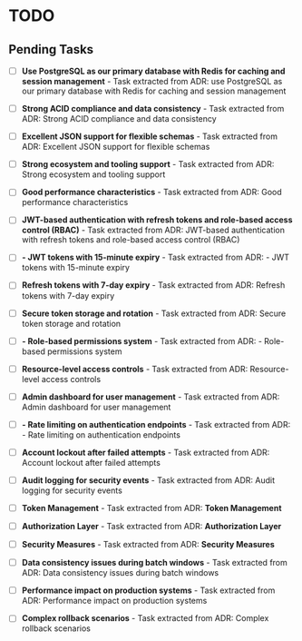 # TODO

## Pending Tasks
- [ ] **Use PostgreSQL as our primary database with Redis for caching and session management** - Task extracted from ADR: use PostgreSQL as our primary database with Redis for caching and session management
- [ ] **Strong ACID compliance and data consistency** - Task extracted from ADR: Strong ACID compliance and data consistency
- [ ] **Excellent JSON support for flexible schemas** - Task extracted from ADR: Excellent JSON support for flexible schemas
- [ ] **Strong ecosystem and tooling support** - Task extracted from ADR: Strong ecosystem and tooling support
- [ ] **Good performance characteristics** - Task extracted from ADR: Good performance characteristics
- [ ] **JWT-based authentication with refresh tokens and role-based access control (RBAC)** - Task extracted from ADR: JWT-based authentication with refresh tokens and role-based access control (RBAC)
- [ ] **- JWT tokens with 15-minute expiry** - Task extracted from ADR: - JWT tokens with 15-minute expiry
- [ ] **Refresh tokens with 7-day expiry** - Task extracted from ADR: Refresh tokens with 7-day expiry
- [ ] **Secure token storage and rotation** - Task extracted from ADR: Secure token storage and rotation
- [ ] **- Role-based permissions system** - Task extracted from ADR: - Role-based permissions system
- [ ] **Resource-level access controls** - Task extracted from ADR: Resource-level access controls
- [ ] **Admin dashboard for user management** - Task extracted from ADR: Admin dashboard for user management
- [ ] **- Rate limiting on authentication endpoints** - Task extracted from ADR: - Rate limiting on authentication endpoints
- [ ] **Account lockout after failed attempts** - Task extracted from ADR: Account lockout after failed attempts
- [ ] **Audit logging for security events** - Task extracted from ADR: Audit logging for security events
- [ ] ****Token Management**** - Task extracted from ADR: **Token Management**
- [ ] ****Authorization Layer**** - Task extracted from ADR: **Authorization Layer**
- [ ] ****Security Measures**** - Task extracted from ADR: **Security Measures**
- [ ] **Data consistency issues during batch windows** - Task extracted from ADR: Data consistency issues during batch windows
- [ ] **Performance impact on production systems** - Task extracted from ADR: Performance impact on production systems
- [ ] **Complex rollback scenarios** - Task extracted from ADR: Complex rollback scenarios

